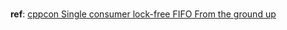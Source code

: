 #

**ref**: [cppcon Single consumer lock-free FIFO From the ground up](https://www.youtube.com/watch?v=K3P_Lmq6pw0&t=18s&pp=ygUGY3BwY29u)